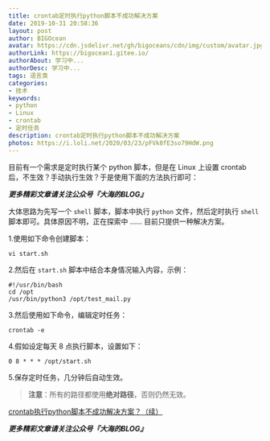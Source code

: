 ```yaml
---
title: crontab定时执行python脚本不成功解决方案
date: 2019-10-31 20:58:36
layout: post
author: BIGOcean
avatar: https://cdn.jsdelivr.net/gh/bigoceans/cdn/img/custom/avatar.jpg
authorLink: https://bigocean1.gitee.io/ 
authorAbout: 学习中... 
authorDesc: 学习中...
tags: 语言类
categories:
- 技术
keywords: 
- python
- Linux
- crontab
- 定时任务
description: crontab定时执行python脚本不成功解决方案
photos: https://i.loli.net/2020/03/23/pFVk8fE3so79HdW.png
---
```




目前有一个需求是定时执行某个 python 脚本，但是在 Linux 上设置 crontab 后，不生效？手动执行生效？于是使用下面的方法执行即可：



***更多精彩文章请关注公众号『大海的BLOG』***

大体思路为先写一个 `shell` 脚本，脚本中执行 `python` 文件，然后定时执行 `shell` 脚本即可。具体原因不明，正在探索中 ...... 目前只提供一种解决方案。

1.使用如下命令创建脚本：

```shell
vi start.sh
```

2.然后在 `start.sh` 脚本中结合本身情况输入内容，示例：

```shell
#!/usr/bin/bash
cd /opt
/usr/bin/python3 /opt/test_mail.py
```

3.然后使用如下命令，编辑定时任务：

```shell
crontab -e
```

4.假如设定每天 8 点执行脚本，设置如下：

```shell
0 8 * * * /opt/start.sh
```

5.保存定时任务，几分钟后自动生效。

> **注意**：所有的路径都使用**绝对路径**，否则仍然无效。

[crontab执行python脚本不成功解决方案？（续）](https://bigocean1.gitee.io/2019/11/17/27.%E6%89%A7%E8%A1%8Cpython%E8%84%9A%E6%9C%AC/)



***更多精彩文章请关注公众号『大海的BLOG』***